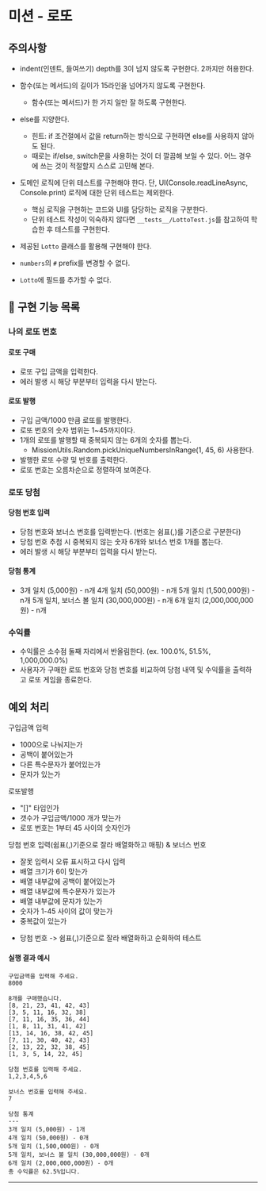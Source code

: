 # 미션 - 로또

## 주의사항

- indent(인덴트, 들여쓰기) depth를 3이 넘지 않도록 구현한다. 2까지만 허용한다.
- 함수(또는 메서드)의 길이가 15라인을 넘어가지 않도록 구현한다.
  - 함수(또는 메서드)가 한 가지 일만 잘 하도록 구현한다.
- else를 지양한다.
  - 힌트: if 조건절에서 값을 return하는 방식으로 구현하면 else를 사용하지 않아도 된다.
  - 때로는 if/else, switch문을 사용하는 것이 더 깔끔해 보일 수 있다. 어느 경우에 쓰는 것이 적절할지 스스로 고민해 본다.
- 도메인 로직에 단위 테스트를 구현해야 한다. 단, UI(Console.readLineAsync, Console.print) 로직에 대한 단위 테스트는 제외한다.

  - 핵심 로직을 구현하는 코드와 UI를 담당하는 로직을 구분한다.
  - 단위 테스트 작성이 익숙하지 않다면 `__tests__/LottoTest.js`를 참고하여 학습한 후 테스트를 구현한다.

- 제공된 `Lotto` 클래스를 활용해 구현해야 한다.
- `numbers`의 `#` prefix를 변경할 수 없다.
- `Lotto`에 필드를 추가할 수 없다.

## 🚀 구현 기능 목록

### 나의 로또 번호

#### 로또 구매

- 로또 구입 금액을 입력한다.
- 에러 발생 시 해당 부분부터 입력을 다시 받는다.

#### 로또 발행

- 구입 금액/1000 만큼 로또를 발행한다.
- 로또 번호의 숫자 범위는 1~45까지이다.
- 1개의 로또를 발행할 때 중복되지 않는 6개의 숫자를 뽑는다.
  - MissionUtils.Random.pickUniqueNumbersInRange(1, 45, 6) 사용한다.
- 발행한 로또 수량 및 번호를 출력한다.
- 로또 번호는 오름차순으로 정렬하여 보여준다.

### 로또 당첨

#### 당첨 번호 입력

- 당첨 번호와 보너스 번호를 입력받는다. (번호는 쉼표(,)를 기준으로 구분한다)
- 당첨 번호 추첨 시 중복되지 않는 숫자 6개와 보너스 번호 1개를 뽑는다.
- 에러 발생 시 해당 부분부터 입력을 다시 받는다.

#### 당첨 통계

- 3개 일치 (5,000원) - n개
  4개 일치 (50,000원) - n개
  5개 일치 (1,500,000원) - n개
  5개 일치, 보너스 볼 일치 (30,000,000원) - n개
  6개 일치 (2,000,000,000원) - n개

### 수익률

- 수익률은 소수점 둘째 자리에서 반올림한다. (ex. 100.0%, 51.5%, 1,000,000.0%)
- 사용자가 구매한 로또 번호와 당첨 번호를 비교하여 당첨 내역 및 수익률을 출력하고 로또 게임을 종료한다.

## 예외 처리

구입금액 입력

- 1000으로 나눠지는가
- 공백이 붙어있는가
- 다른 특수문자가 붙어있는가
- 문자가 있는가

로또발행

- "[]" 타입인가
- 갯수가 구입금액/1000 개가 맞는가
- 로또 번호는 1부터 45 사이의 숫자인가

당첨 번호 입력(쉼표(,)기준으로 잘라 배열화하고 매핑) & 보너스 번호

- 잘못 입력시 오류 표시하고 다시 입력
- 배열 크기가 6이 맞는가
- 배열 내부값에 공백이 붙어있는가
- 배열 내부값에 특수문자가 있는가
- 배열 내부값에 문자가 있는가
- 숫자가 1-45 사이의 값이 맞는가
- 중복값이 있는가

* 당첨 번호 -> 쉼표(,)기준으로 잘라 배열화하고 순회하여 테스트

#### 실행 결과 예시

```
구입금액을 입력해 주세요.
8000

8개를 구매했습니다.
[8, 21, 23, 41, 42, 43]
[3, 5, 11, 16, 32, 38]
[7, 11, 16, 35, 36, 44]
[1, 8, 11, 31, 41, 42]
[13, 14, 16, 38, 42, 45]
[7, 11, 30, 40, 42, 43]
[2, 13, 22, 32, 38, 45]
[1, 3, 5, 14, 22, 45]

당첨 번호를 입력해 주세요.
1,2,3,4,5,6

보너스 번호를 입력해 주세요.
7

당첨 통계
---
3개 일치 (5,000원) - 1개
4개 일치 (50,000원) - 0개
5개 일치 (1,500,000원) - 0개
5개 일치, 보너스 볼 일치 (30,000,000원) - 0개
6개 일치 (2,000,000,000원) - 0개
총 수익률은 62.5%입니다.
```

---
